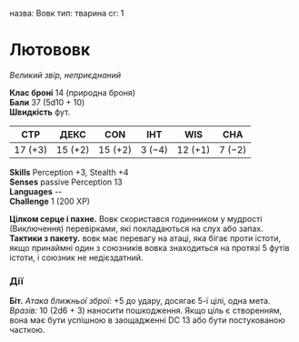 назва: Вовк тип: тварина cr: 1

# Лютововк
_Великий звір, неприєднаний_

**Клас броні** 14 (природна броня)    
**Бали** 37 (5d10 + 10)    
**Швидкість** фут.

| СТР     | ДЕКС    | CON     | ІНТ    | WIS     | CHA    |
| ------- | ------- | ------- | ------ | ------- | ------ |
| 17 (+3) | 15 (+2) | 15 (+2) | 3 (−4) | 12 (+1) | 7 (−2) |

**Skills** Perception +3, Stealth +4    
**Senses** passive Perception 13    
**Languages** --    
**Challenge** 1 (200 XP)

**Цілком серце і пахне.** Вовк скористався годинником у мудрості (Виключення) перевірками, які покладаються на слух або запах.    
**Тактики з пакету.** вовк має перевагу на атаці, яка бігає проти істоти, якщо принаймні один з союзників вовка знаходиться на протязі 5 футів істоти, і союзник не недієздатний.

### Дії
**Біт.** _Атака ближньої зброї:_ +5 до удару, досягає 5-ї цілі, одна мета. _Вразів:_ 10 (2d6 + 3) наносити пошкодження. Якщо ціль є створенням, вона має бути успішною в заощадженні DC 13 або бути постукованою часткою. 
